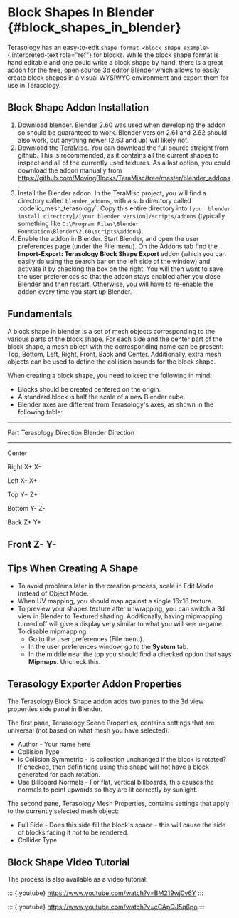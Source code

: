 Block Shapes In Blender {#block_shapes_in_blender}
=======================

Terasology has an easy-to-edit
`shape format <block_shape_example>`{.interpreted-text role="ref"} for
blocks. While the block shape format is hand editable and one could
write a block shape by hand, there is a great addon for the free, open
source 3d editor [Blender](https://www.blender.org/) which allows to
easily create block shapes in a visual WYSIWYG environment and export
them for use in Terasology.

Block Shape Addon Installation
------------------------------

1.  Download blender. Blender 2.60 was used when developing the addon so
    should be guaranteed to work. Blender version 2.61 and 2.62 should
    also work, but anything newer (2.63 and up) will likely not.
2.  Download the [TeraMisc](https://github.com/MovingBlocks/TeraMisc).
    You can download the full source straight from github. This is
    recommended, as it contains all the current shapes to inspect and
    all of the currently used textures. As a last option, you could
    download the addon manually from
    <https://github.com/MovingBlocks/TeraMisc/tree/master/blender_addons>.
3.  Install the Blender addon. In the TeraMisc project, you will find a
    directory called `blender_addons`, with a sub directory called
    :code\`io\_mesh\_terasology\`. Copy this entire directory into
    `[your blender install directory]/[your blender version]/scripts/addons`
    (typically something like
    `C:\Program Files\Blender Foundation\Blender\2.60\scripts\addons`).
4.  Enable the addon in Blender. Start Blender, and open the user
    preferences page (under the File menu). On the Addons tab find the
    **Import-Export: Terasology Block Shape Export** addon (which you
    can easily do using the search bar on the left side of the window)
    and activate it by checking the box on the right. You will then want
    to save the user preferences so that the addon stays enabled after
    you close Blender and then restart. Otherwise, you will have to
    re-enable the addon every time you start up Blender.

Fundamentals
------------

A block shape in blender is a set of mesh objects corresponding to the
various parts of the block shape. For each side and the center part of
the block shape, a mesh object with the corresponding name can be
present: Top, Bottom, Left, Right, Front, Back and Center. Additionally,
extra mesh objects can be used to define the collision bounds for the
block shape.

When creating a block shape, you need to keep the following in mind:

-   Blocks should be created centered on the origin.
-   A standard block is half the scale of a new Blender cube.
-   Blender axes are different from Terasology\'s axes, as shown in the
    following table:

  -----------------------------------------------------
  Part       Terasology Direction   Blender Direction
  ---------- ---------------------- -------------------
  Center                            

  Right      X+                     X-

  Left       X-                     X+

  Top        Y+                     Z+

  Bottom     Y-                     Z-

  Back       Z+                     Y+

  Front      Z-                     Y-
  -----------------------------------------------------

Tips When Creating A Shape
--------------------------

-   To avoid problems later in the creation process, scale in Edit Mode
    instead of Object Mode.
-   When UV mapping, you should map against a single 16x16 texture.
-   To preview your shapes texture after unwrapping, you can switch a 3d
    view in Blender to Textured shading. Additionally, having mipmapping
    turned off will give a display very similar to what you will see
    in-game. To disable mipmapping:
    -   Go to the user preferences (File menu).
    -   In the user preferences window, go to the **System** tab.
    -   In the middle near the top you should find a checked option that
        says **Mipmaps**. Uncheck this.

Terasology Exporter Addon Properties
------------------------------------

The Terasology Block Shape addon adds two panes to the 3d view
properties side panel in Blender.

The first pane, Terasology Scene Properties, contains settings that are
universal (not based on what mesh you have selected):

-   Author - Your name here
-   Collision Type
-   Is Collision Symmetric - Is collection unchanged if the block is
    rotated? If checked, then definitions using this shape will not have
    a block generated for each rotation.
-   Use Billboard Normals - For flat, vertical billboards, this causes
    the normals to point upwards so they are lit correctly by sunlight.

The second pane, Terasology Mesh Properties, contains settings that
apply to the currently selected mesh object:

-   Full Side - Does this side fill the block\'s space - this will cause
    the side of blocks facing it not to be rendered.
-   Collider Type

Block Shape Video Tutorial
--------------------------

The process is also available as a video tutorial:

::: {.youtube}
<https://www.youtube.com/watch?v=BM219wj0v6Y>
:::

::: {.youtube}
<https://www.youtube.com/watch?v=cCApQJ5q6po>
:::
